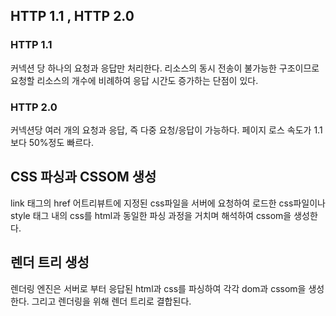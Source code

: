 ## HTTP 1.1 , HTTP 2.0

### HTTP 1.1

커넥션 당 하나의 요청과 응답만 처리한다.
리소스의 동시 전송이 불가능한 구조이므로 요청할 리소스의 개수에 비례하여 응답 시간도 증가하는 단점이 있다.

### HTTP 2.0

커넥션당 여러 개의 요청과 응답, 즉 다중 요청/응답이 가능하다.
페이지 로스 속도가 1.1보다 50%정도 빠르다.

## CSS 파싱과 CSSOM 생성

link 태그의 href 어트리뷰트에 지정된 css파일을 서버에 요청하여 로드한 css파일이나 style 태그 내의 css를 html과 동일한 파싱 과정을 거치며 해석하여 cssom을 생성한다.

## 렌더 트리 생성

렌더링 엔진은 서버로 부터 응답된 html과 css를 파싱하여 각각 dom과 cssom을 생성한다. 그리고 렌더링을 위해 렌더 트리로 결합된다.
